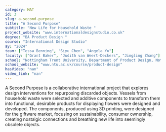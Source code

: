 ```yaml
---
category: MAT
id: 3
slug: a-second-purpose
title: "A Second Purpose"
subtitle: "New Life for Household Waste "
project_website: "www.internationaldesignstudio.co.uk"
degree: "BA Product Design "
course: "International Design Studio"
ay: "2024"
team: ["Tessa Benning", "Siyu Chen", "Angela Yu"]
faculty: ["Grant Baker", "Judith van Weert-Deckers", "Jingling Zhang"]
school: "Nottingham Trent University, Department of Product Design, Nottingham, United Kingdom"
school_website: "www.ntu.ac.uk/course/product-design"
hasVideo: "nan"
video_link: "nan"
---
```


A Second Purpose is a collaborative international project that explores design interventions for repurposing discarded objects. Vessels from household waste were selected and additive components to transform them into functional, desirable products for displaying flowers were designed and developed. The components, produced using 3D printing, were designed for the giftware market, focusing on sustainability, consumer ownership, creating nostalgic connections and breathing new life into seemingly obsolete objects.
